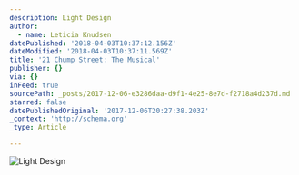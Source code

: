```yaml
---
description: Light Design
author:
  - name: Leticia Knudsen
datePublished: '2018-04-03T10:37:12.156Z'
dateModified: '2018-04-03T10:37:11.569Z'
title: '21 Chump Street: The Musical'
publisher: {}
via: {}
inFeed: true
sourcePath: _posts/2017-12-06-e3286daa-d9f1-4e25-8e7d-f2718a4d237d.md
starred: false
datePublishedOriginal: '2017-12-06T20:27:38.203Z'
_context: 'http://schema.org'
_type: Article

---
```

![Light Design](https://the-grid-user-content.s3-us-west-2.amazonaws.com/964d0ed8-34d7-48a7-87c5-289df0c30ed7.jpg)